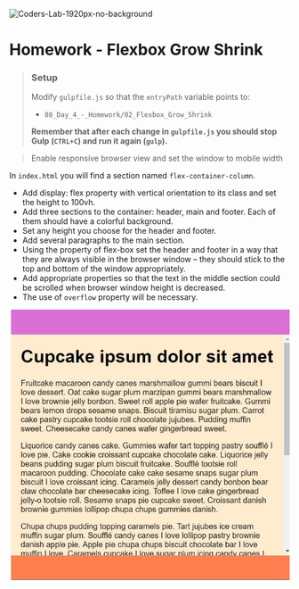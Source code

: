 ![Coders-Lab-1920px-no-background](https://user-images.githubusercontent.com/30623667/104709394-2cabee80-571f-11eb-9518-ea6a794e558e.png)


# Homework - Flexbox Grow Shrink

> ### Setup
> Modify `gulpfile.js` so that the `entryPath` variable points to:
> -  `08_Day_4_-_Homework/02_Flexbox_Grow_Shrink`
>
> **Remember that after each change in `gulpfile.js` you should stop Gulp (`CTRL+C`) and run it again (`gulp`).**

> Enable responsive browser view and set the window to mobile width

In `index.html` you will find a section named `flex-container-column`.

* Add display: flex property with vertical orientation to its class and set the height to 100vh.
* Add three sections to the container: header, main and footer. Each of them should have a colorful background.
* Set any height you choose for the header and footer.
* Add several paragraphs to the main section.
* Using the property of flex-box set the header and footer in a way that they are always visible in the browser window – they should stick to the top and bottom of the window appropriately.
* Add appropriate properties so that the text in the middle section could be scrolled when browser window height is decreased.
* The use of `overflow` property will be necessary.

![Flexbox](images/flex-grow-shrink.jpg)
